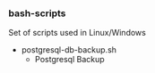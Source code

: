 ### bash-scripts
Set of scripts used in Linux/Windows

- postgresql-db-backup.sh
    - Postgresql Backup
